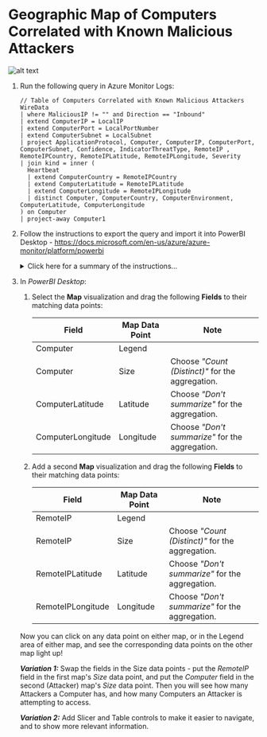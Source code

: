 # Geographic Map of Computers Correlated with Known Malicious Attackers

![alt text](https://github.com/bajumar/Azure-Monitor-Logs/blob/master/Visualization%20using%20PowerBI%20Desktop/images/Geographic%20Map%20of%20Computers%20Correlated%20with%20Known%20Malicious%20Attackers.PNG "Computers & Attackers")

1. Run the following query in Azure Monitor Logs:

   ```
   // Table of Computers Correlated with Known Malicious Attackers
   WireData
   | where MaliciousIP != "" and Direction == "Inbound"
   | extend ComputerIP = LocalIP
   | extend ComputerPort = LocalPortNumber
   | extend ComputerSubnet = LocalSubnet
   | project ApplicationProtocol, Computer, ComputerIP, ComputerPort, ComputerSubnet, Confidence, IndicatorThreatType, RemoteIP , RemoteIPCountry, RemoteIPLatitude, RemoteIPLongitude, Severity
   | join kind = inner (
     Heartbeat
     | extend ComputerCountry = RemoteIPCountry 
     | extend ComputerLatitude = RemoteIPLatitude 
     | extend ComputerLongitude = RemoteIPLongitude 
     | distinct Computer, ComputerCountry, ComputerEnvironment, ComputerLatitude, ComputerLongitude
   ) on Computer
   | project-away Computer1
   ```

2. Follow the instructions to export the query and import it into PowerBI Desktop - <https://docs.microsoft.com/en-us/azure/azure-monitor/platform/powerbi>

   <details><summary>Click here for a summary of the instructions...</summary>
   <p>

   In *Azure Monitor Logs*:

   1. After running a query, in the menu bar select **Export > Power BI Query (M)** to generate a "PowerBIQuery.txt" file.

   2. Open the "PowerBIQuery.txt" text file and copy its contents.

   In *PowerBI Desktop*:

   1. In the top menu bar click on the **Get Data** button and choose **Blank Query** to open the *Query Editor* window.

   2. In the *Query Editor* window, from the top menu bar select **Advanced Editor**.

   3. In the *Advanced Editor* window paste the contents of the exported file into the query and click **Done**. You may be prompted for credentials to connect to Azure.

   4. Type in a descriptive name for the query if you wish, then click **Close and Apply** to add the dataset to the report.

   5. Create your report. If you wish to publish the report to PowerBI, in the top menu bar click on the **Publish** button.

   </p>

3. In *PowerBI Desktop*:

   1. Select the **Map** visualization and drag the following **Fields** to their matching data points:

      | Field | Map Data Point | Note |
      | --- | --- | --- |
      | Computer | Legend | |
      | Computer | Size | Choose *"Count (Distinct)"* for the aggregation. |
      | ComputerLatitude | Latitude | Choose *"Don't summarize"* for the aggregation. |
      | ComputerLongitude | Longitude | Choose *"Don't summarize"* for the aggregation. |
      
    2. Add a second **Map** visualization and drag the following **Fields** to their matching data points:
      
       | Field | Map Data Point | Note |
       | --- | --- | --- |
       | RemoteIP | Legend | |
       | RemoteIP | Size | Choose *"Count (Distinct)"* for the aggregation. |
       | RemoteIPLatitude | Latitude | Choose *"Don't summarize"* for the aggregation. |
       | RemoteIPLongitude | Longitude | Choose *"Don't summarize"* for the aggregation. |
      
     Now you can click on any data point on either map, or in the Legend area of either map, and see the corresponding data points on the other map light up!
     
     ***Variation 1:*** Swap the fields in the Size data points - put the *RemoteIP* field in the first map's *Size* data point, and put the *Computer* field in the second (Attacker) map's *Size* data point. Then you will see how many Attackers a Computer has, and how many Computers an Attacker is attempting to access.
     
     ***Variation 2:*** Add Slicer and Table controls to make it easier to navigate, and to show more relevant information.
   
